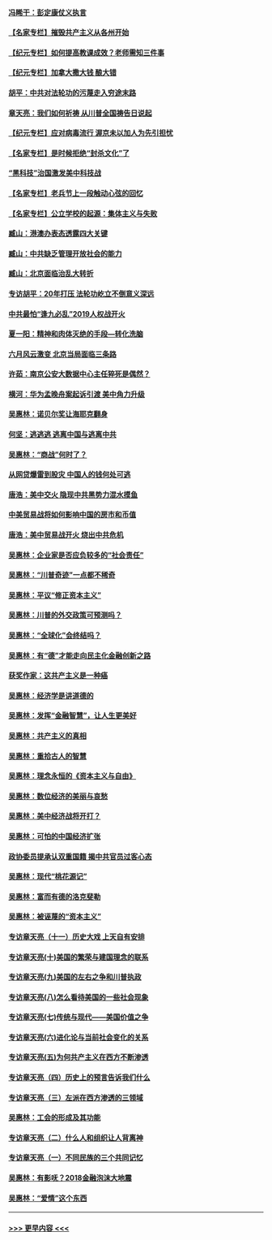 #### [冯睎干：彭定康仗义执言](../pages/nsc423/n13573222.md?t=03140204) 
#### [【名家专栏】摧毁共产主义从各州开始](../pages/nsc423/n13076376.md?t=03140204) 
#### [【纪元专栏】如何提高教课成效？老师需知三件事](../pages/nsc423/n12417848.md?t=03140204) 
#### [【纪元专栏】加拿大撒大钱 酿大错](../pages/nsc423/n12406564.md?t=03140204) 
#### [胡平：中共对法轮功的污蔑走入穷途末路](../pages/nsc423/n12266737.md?t=03140204) 
#### [章天亮：我们如何祈祷 从川普全国祷告日说起](../pages/nsc423/n11944627.md?t=03140204) 
#### [【纪元专栏】应对病毒流行 渥京未以加人为先引担忧](../pages/nsc423/n11875714.md?t=03140204) 
#### [【名家专栏】是时候拒绝“封杀文化”了](../pages/nsc423/n11814093.md?t=03140204) 
#### [“黑科技”治国激发美中科技战](../pages/nsc423/n11638056.md?t=03140204) 
#### [【名家专栏】老兵节上一段触动心弦的回忆](../pages/nsc423/n11646016.md?t=03140204) 
#### [【名家专栏】公立学校的起源：集体主义与失败](../pages/nsc423/n11601833.md?t=03140204) 
#### [臧山：港澳办表态透露四大关键](../pages/nsc423/n11421628.md?t=03140204) 
#### [臧山：中共缺乏管理开放社会的能力](../pages/nsc423/n11407457.md?t=03140204) 
#### [臧山：北京面临治乱大转折](../pages/nsc423/n11406895.md?t=03140204) 
#### [专访胡平：20年打压 法轮功屹立不倒意义深远](../pages/nsc423/n11398800.md?t=03140204) 
#### [中共最怕“逢九必乱”2019人权战开火](../pages/nsc423/n11385248.md?t=03140204) 
#### [夏一阳：精神和肉体灭绝的手段—转化洗脑](../pages/nsc423/n11368250.md?t=03140204) 
#### [六月风云激变 北京当局面临三条路](../pages/nsc423/n11313668.md?t=03140204) 
#### [许茹：南京公安大数据中心主任猝死是偶然？](../pages/nsc423/n11064744.md?t=03140204) 
#### [横河：华为孟晚舟案起诉引渡 美中角力升级](../pages/nsc423/n11027230.md?t=03140204) 
#### [吴惠林：诺贝尔奖让海耶克翻身](../pages/nsc423/n10890049.md?t=03140204) 
#### [何坚：逃逃逃 逃离中国与逃离中共](../pages/nsc423/n10592891.md?t=03140204) 
#### [吴惠林：“商战”何时了？](../pages/nsc423/n10573558.md?t=03140204) 
#### [从网贷爆雷到股灾 中国人的钱何处可逃](../pages/nsc423/n10572800.md?t=03140204) 
#### [唐浩：美中交火 隐现中共黑势力混水摸鱼](../pages/nsc423/n10544040.md?t=03140204) 
#### [中美贸易战将如何影响中国的房市和币值](../pages/nsc423/n10543697.md?t=03140204) 
#### [唐浩：美中贸易战开火 烧出中共危机](../pages/nsc423/n10540126.md?t=03140204) 
#### [吴惠林：企业家是否应负较多的“社会责任”](../pages/nsc423/n10535022.md?t=03140204) 
#### [吴惠林：“川普奇迹”一点都不稀奇](../pages/nsc423/n10512808.md?t=03140204) 
#### [吴惠林：平议“修正资本主义”](../pages/nsc423/n10495724.md?t=03140204) 
#### [吴惠林：川普的外交政策可预测吗？](../pages/nsc423/n10462387.md?t=03140204) 
#### [吴惠林：“全球化”会终结吗？](../pages/nsc423/n10452838.md?t=03140204) 
#### [吴惠林：有“德”才能走向民主化金融创新之路](../pages/nsc423/n10432292.md?t=03140204) 
#### [获奖作家：这共产主义是一种癌](../pages/nsc423/n10431541.md?t=03140204) 
#### [吴惠林：经济学是讲道德的](../pages/nsc423/n10398014.md?t=03140204) 
#### [吴惠林：发挥“金融智慧”，让人生更美好](../pages/nsc423/n10375019.md?t=03140204) 
#### [吴惠林：共产主义的真相](../pages/nsc423/n10351394.md?t=03140204) 
#### [吴惠林：重拾古人的智慧](../pages/nsc423/n10337691.md?t=03140204) 
#### [吴惠林：理念永恒的《资本主义与自由》](../pages/nsc423/n10316274.md?t=03140204) 
#### [吴惠林：数位经济的美丽与哀愁](../pages/nsc423/n10292946.md?t=03140204) 
#### [吴惠林：美中经济战将开打？](../pages/nsc423/n10258825.md?t=03140204) 
#### [吴惠林：可怕的中国经济扩张](../pages/nsc423/n10219147.md?t=03140204) 
#### [政协委员提承认双重国籍 揭中共官员过客心态](../pages/nsc423/n10208809.md?t=03140204) 
#### [吴惠林：现代“桃花源记”](../pages/nsc423/n10185234.md?t=03140204) 
#### [吴惠林：富而有德的洛克斐勒](../pages/nsc423/n10142264.md?t=03140204) 
#### [吴惠林：被诬蔑的“资本主义”](../pages/nsc423/n10124816.md?t=03140204) 
#### [专访章天亮（十一）历史大戏 上天自有安排](../pages/nsc423/n10094905.md?t=03140204) 
#### [专访章天亮(十)美国的繁荣与建国理念的联系](../pages/nsc423/n10094899.md?t=03140204) 
#### [专访章天亮(九)美国的左右之争和川普执政](../pages/nsc423/n10094889.md?t=03140204) 
#### [专访章天亮(八)怎么看待美国的一些社会现象](../pages/nsc423/n10094857.md?t=03140204) 
#### [专访章天亮(七)传统与现代——美国价值之争](../pages/nsc423/n10093140.md?t=03140204) 
#### [专访章天亮(六)进化论与当前社会变化的关系](../pages/nsc423/n10092036.md?t=03140204) 
#### [专访章天亮(五)为何共产主义在西方不断渗透](../pages/nsc423/n10083620.md?t=03140204) 
#### [专访章天亮（四）历史上的预言告诉我们什么](../pages/nsc423/n10083606.md?t=03140204) 
#### [专访章天亮（三）左派在西方渗透的三领域](../pages/nsc423/n10081115.md?t=03140204) 
#### [吴惠林：工会的形成及其功能](../pages/nsc423/n10080633.md?t=03140204) 
#### [专访章天亮（二）什么人和组织让人背离神](../pages/nsc423/n10076637.md?t=03140204) 
#### [专访章天亮（一）不同民族的三个共同记忆](../pages/nsc423/n10074188.md?t=03140204) 
#### [吴惠林：有影呒？2018金融泡沫大地震](../pages/nsc423/n10040534.md?t=03140204) 
#### [吴惠林：“爱情”这个东西](../pages/nsc423/n10019423.md?t=03140204) 

----
#### [ >>> 更早内容 <<< ](../indexes/nsc423-earlier.md)
